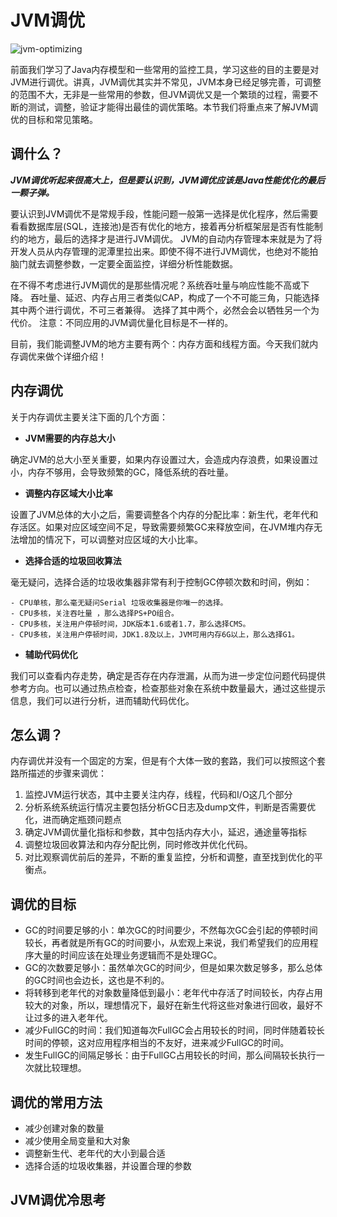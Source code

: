 # JVM调优

![jvm-optimizing](https://tva1.sinaimg.cn/large/008i3skNgy1gqrl2t9mn6j30dw080wew.jpg)

前面我们学习了Java内存模型和一些常用的监控工具，学习这些的目的主要是对JVM进行调优。讲真，JVM调优其实并不常见，JVM本身已经足够完善，可调整的范围不大，无非是一些常用的参数，但JVM调优又是一个繁琐的过程，需要不断的测试，调整，验证才能得出最佳的调优策略。本节我们将重点来了解JVM调优的目标和常见策略。

## 调什么？

***JVM调优听起来很高大上，但是要认识到，JVM调优应该是Java性能优化的最后一颗子弹。***

要认识到JVM调优不是常规手段，性能问题一般第一选择是优化程序，然后需要看看数据库层(SQL，连接池)是否有优化的地方，接着再分析框架层是否有性能制约的地方，最后的选择才是进行JVM调优。 JVM的自动内存管理本来就是为了将开发人员从内存管理的泥潭里拉出来。即使不得不进行JVM调优，也绝对不能拍脑门就去调整参数，一定要全面监控，详细分析性能数据。 

在不得不考虑进行JVM调优的是那些情况呢？系统吞吐量与响应性能不高或下降。 吞吐量、延迟、内存占用三者类似CAP，构成了一个不可能三角，只能选择其中两个进行调优，不可三者兼得。 选择了其中两个，必然会会以牺牲另一个为代价。 注意：不同应用的JVM调优量化目标是不一样的。

目前，我们能调整JVM的地方主要有两个：内存方面和线程方面。今天我们就内存调优来做个详细介绍！

## 内存调优

关于内存调优主要关注下面的几个方面：

* **JVM需要的内存总大小**

确定JVM的总大小至关重要，如果内存设置过大，会造成内存浪费，如果设置过小，内存不够用，会导致频繁的GC，降低系统的吞吐量。

* **调整内存区域大小比率**

设置了JVM总体的大小之后，需要调整各个内存的分配比率：新生代，老年代和存活区。如果对应区域空间不足，导致需要频繁GC来释放空间，在JVM堆内存无法增加的情况下，可以调整对应区域的大小比率。

* **选择合适的垃圾回收算法**

毫无疑问，选择合适的垃圾收集器非常有利于控制GC停顿次数和时间，例如：
    
    - CPU单核，那么毫无疑问Serial 垃圾收集器是你唯一的选择。
    - CPU多核，关注吞吐量 ，那么选择PS+PO组合。
    - CPU多核，关注用户停顿时间，JDK版本1.6或者1.7，那么选择CMS。
    - CPU多核，关注用户停顿时间，JDK1.8及以上，JVM可用内存6G以上，那么选择G1。

* **辅助代码优化**

我们可以查看内存走势，确定是否存在内存泄漏，从而为进一步定位问题代码提供参考方向。也可以通过热点检查，检查那些对象在系统中数量最大，通过这些提示信息，我们可以进行分析，进而辅助代码优化。

## 怎么调？

内存调优并没有一个固定的方案，但是有个大体一致的套路，我们可以按照这个套路所描述的步骤来调优：

1. 监控JVM运行状态，其中主要关注内存，线程，代码和I/O这几个部分
2. 分析系统系统运行情况主要包括分析GC日志及dump文件，判断是否需要优化，进而确定瓶颈问题点
3. 确定JVM调优量化指标和参数，其中包括内存大小，延迟，通途量等指标
4. 调整垃圾回收算法和内存分配比例，同时修改并优化代码。
5. 对比观察调优前后的差异，不断的重复监控，分析和调整，直至找到优化的平衡点。

## 调优的目标

* GC的时间要足够的小：单次GC的时间要少，不然每次GC会引起的停顿时间较长，再者就是所有GC的时间要小，从宏观上来说，我们希望我们的应用程序大量的时间应该在处理业务逻辑而不是处理GC。
* GC的次数要足够小：虽然单次GC的时间少，但是如果次数足够多，那么总体的GC时间也会边长，这也是不利的。
* 将转移到老年代的对象数量降低到最小：老年代中存活了时间较长，内存占用较大的对象，所以，理想情况下，最好在新生代将这些对象进行回收，最好不让过多的进入老年代。
* 减少FullGC的时间：我们知道每次FullGC会占用较长的时间，同时伴随着较长时间的停顿，这对应用程序相当的不友好，进来减少FullGC的时间。
* 发生FullGC的间隔足够长：由于FullGC占用较长的时间，那么间隔较长执行一次就比较理想。

## 调优的常用方法

* 减少创建对象的数量
* 减少使用全局变量和大对象
* 调整新生代、老年代的大小到最合适
* 选择合适的垃圾收集器，并设置合理的参数

## JVM调优冷思考





